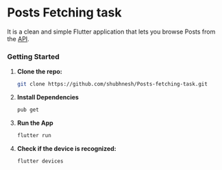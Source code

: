 # Posts Fetching task

It is a clean and simple Flutter application that lets you browse Posts from the [API](https://jsonplaceholder.typicode.com/posts).

### Getting Started

1. **Clone the repo:**
   ```bash
   git clone https://github.com/shubhnesh/Posts-fetching-task.git

2. **Install Dependencies**
   ```bash
   pub get

3. **Run the App**
   ```bash
   flutter run
   
4. **Check if the device is recognized:**
   ```bash
   flutter devices
